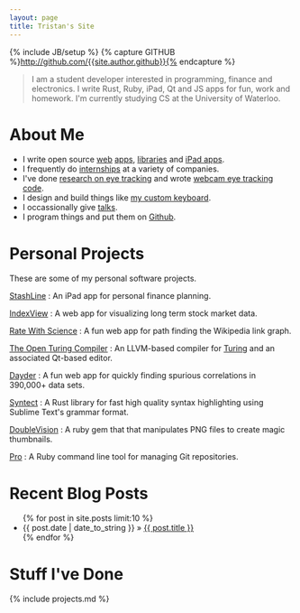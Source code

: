 ```yaml
---
layout: page
title: Tristan's Site
---
```

{% include JB/setup %}
{% capture GITHUB %}http://github.com/{{site.author.github}}{% endcapture %}

> I am a student developer interested in programming, finance and electronics.
> I write Rust, Ruby, iPad, Qt and JS apps for fun, work and homework.
> I'm currently studying CS at the University of Waterloo.

# About Me

- I write open source [web](/indexView) [apps](http://ratewith.science/), [libraries](https://github.com/trishume/syntect) and [iPad apps](/stashline/).
- I frequently do [internships](/resume) at a variety of companies.
- I've done [research on eye tracking]({{GITHUB}}/PolyMouse) and wrote [webcam eye tracking code]({{GITHUB}}/eyeLike).
- I design and build things like [my custom keyboard](/2014/09/08/creating-a-keyboard-1-hardware/).
- I occassionally give [talks](/talks/).
- I program things and put them on [Github]({{GITHUB}}).

# Personal Projects

These are some of my personal software projects.

[StashLine](/stashline/)
: An iPad app for personal finance planning.

[IndexView](/indexView)
: A web app for visualizing long term stock market data.

[Rate With Science](http://ratewith.science/)
: A fun web app for path finding the Wikipedia link graph.

[The Open Turing Compiler](https://github.com/Open-Turing-Project/OpenTuringCompiler)
: An LLVM-based compiler for [Turing](https://en.wikipedia.org/wiki/Turing_(programming_language)) and an associated Qt-based editor.

[Dayder](http://dayder.thume.ca/)
: A fun web app for quickly finding spurious correlations in 390,000+ data sets.

[Syntect](https://github.com/trishume/syntect)
: A Rust library for fast high quality syntax highlighting using Sublime Text's grammar format.

[DoubleVision]({{GITHUB}}/doubleVision)
: A ruby gem that that manipulates PNG files to create magic thumbnails.

[Pro](http://github.com/trishume/pro)
: A Ruby command line tool for managing Git repositories.

# Recent Blog Posts

<ul class="posts">
  {% for post in site.posts limit:10 %}
    <li><span>{{ post.date | date_to_string }}</span> &raquo; <a href="{{ BASE_PATH }}{{ post.url }}">{{ post.title }}</a></li>
  {% endfor %}
</ul>

# Stuff I've Done

{% include projects.md %}
